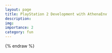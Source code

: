 ```yaml
---
layout: page
title: PlayStation 2 Development with AthenaEnv
description: 
img: 
importance: 2
category: fun
---
```




{% endraw %}
